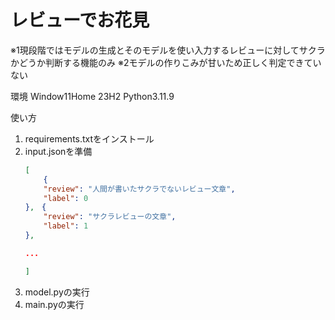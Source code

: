 # レビューでお花見

※1現段階ではモデルの生成とそのモデルを使い入力するレビューに対してサクラかどうか判断する機能のみ
※2モデルの作りこみが甘いため正しく判定できていない

環境
Window11Home 23H2
Python3.11.9

使い方
1. requirements.txtをインストール
2. input.jsonを準備
    ```.json
    [
        {
        "review": "人間が書いたサクラでないレビュー文章",
        "label": 0　
    },　{
        "review": "サクラレビューの文章",
        "label": 1　
    },

    ...

    ]
    ```
3. model.pyの実行
4. main.pyの実行